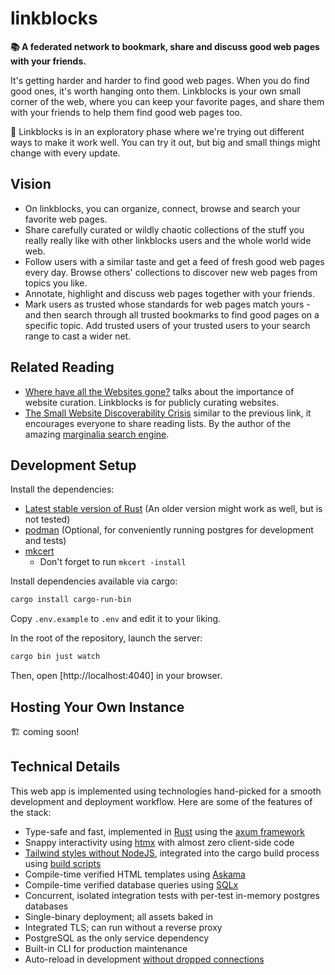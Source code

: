 # linkblocks

**📚 A federated network to bookmark, share and discuss good web pages with your friends.**

It's getting harder and harder to find good web pages. When you do find good ones, it's worth hanging onto them. Linkblocks is your own small corner of the web, where you can keep your favorite pages, and share them with your friends to help them find good web pages too.

🔭 Linkblocks is in an exploratory phase where we're trying out different ways to make it work well. You can try it out, but big and small things might change with every update.

## Vision

- On linkblocks, you can organize, connect, browse and search your favorite web pages.
- Share carefully curated or wildly chaotic collections of the stuff you really really like with other linkblocks users and the whole world wide web.
- Follow users with a similar taste and get a feed of fresh good web pages every day. Browse others' collections to discover new web pages from topics you like.
- Annotate, highlight and discuss web pages together with your friends.
- Mark users as trusted whose standards for web pages match yours - and then search through all trusted bookmarks to find good pages on a specific topic. Add trusted users of your trusted users to your search range to cast a wider net.

## Related Reading

- [Where have all the Websites gone?](https://www.fromjason.xyz/p/notebook/where-have-all-the-websites-gone/) talks about the importance of website curation. Linkblocks is for publicly curating websites.
- [The Small Website Discoverability Crisis](https://www.marginalia.nu/log/19-website-discoverability-crisis/) similar to the previous link, it encourages everyone to share reading lists. By the author of the amazing [marginalia search engine](https://search.marginalia.nu/).

## Development Setup

Install the dependencies:

- [Latest stable version of Rust](https://www.rust-lang.org/learn/get-started) (An older version might work as well, but is not tested)
- [podman](http://podman.io/docs/installation) (Optional, for conveniently running postgres for development and tests)
- [mkcert](https://github.com/FiloSottile/mkcert#installation)
    - Don't forget to run `mkcert -install`

Install dependencies available via cargo:

```sh
cargo install cargo-run-bin
```

Copy `.env.example` to `.env` and edit it to your liking.

In the root of the repository, launch the server:

```sh
cargo bin just watch
```

Then, open [http://localhost:4040] in your browser.

## Hosting Your Own Instance

🏗️ coming soon!

## Technical Details

This web app is implemented using technologies hand-picked for a smooth development and deployment workflow. Here are some of the features of the stack:

- Type-safe and fast, implemented in [Rust](https://www.rust-lang.org/) using the [axum framework](https://github.com/tokio-rs/axum)
- Snappy interactivity using [htmx](https://htmx.org/) with almost zero client-side code
- [Tailwind styles without NodeJS](https://github.com/pintariching/railwind), integrated into the cargo build process using [build scripts](https://doc.rust-lang.org/cargo/reference/build-scripts.html)
- Compile-time verified HTML templates using [Askama](https://github.com/djc/askama)
- Compile-time verified database queries using [SQLx](https://github.com/launchbadge/sqlx)
- Concurrent, isolated integration tests with per-test in-memory postgres databases
- Single-binary deployment; all assets baked in
- Integrated TLS; can run without a reverse proxy
- PostgreSQL as the only service dependency
- Built-in CLI for production maintenance
- Auto-reload in development [without dropped connections](https://github.com/mitsuhiko/listenfd)
